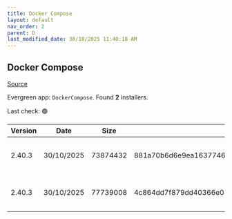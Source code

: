 ```yaml
---
title: Docker Compose
layout: default
nav_order: 2
parent: D
last_modified_date: 30/10/2025 11:40:18 AM
---
```


## Docker Compose

[Source](https://github.com/docker/compose)

Evergreen app: `DockerCompose`. Found **2** installers.

Last check: 🟢

| Version | Date       | Size     | Sha256                                                           | Architecture | InstallerType | Type | URI                                                                                                                                                                                              |
| ------- | ---------- | -------- | ---------------------------------------------------------------- | ------------ | ------------- | ---- | ------------------------------------------------------------------------------------------------------------------------------------------------------------------------------------------------ |
| 2.40.3  | 30/10/2025 | 73874432 | 881a70b6d6e9ea1637746b0d5dbdaf83032b2f7952d4ee4b69f8f38b816909d1 | ARM64        | Default       | exe  | [https://github.com/docker/compose/releases/download/v2.40.3/docker-compose-windows-aarch64.exe](https://github.com/docker/compose/releases/download/v2.40.3/docker-compose-windows-aarch64.exe) |
| 2.40.3  | 30/10/2025 | 77739008 | 4c864dd7f879dd40366e087e68a8a02cbcf018be0128867b13369898e67e1532 | x64          | Default       | exe  | [https://github.com/docker/compose/releases/download/v2.40.3/docker-compose-windows-x86_64.exe](https://github.com/docker/compose/releases/download/v2.40.3/docker-compose-windows-x86_64.exe)   |
